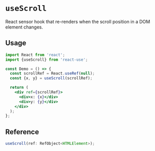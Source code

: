 # `useScroll`

React sensor hook that re-renders when the scroll position in a DOM element changes.

## Usage

```jsx
import React from 'react';
import {useScroll} from 'react-use';

const Demo = () => {
  const scrollRef = React.useRef(null);
  const {x, y} = useScroll(scrollRef);

  return (
    <div ref={scrollRef}>
      <div>x: {x}</div>
      <div>y: {y}</div>
    </div>
  );
};
```

## Reference

```ts
useScroll(ref: RefObject<HTMLElement>);
```
